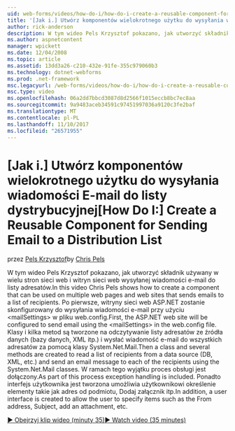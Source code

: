 ```yaml
---
uid: web-forms/videos/how-do-i/how-do-i-create-a-reusable-component-for-sending-email-to-a-distribution-list
title: '[Jak i.] Utwórz komponentów wielokrotnego użytku do wysyłania wiadomości E-mail do listy dystrybucyjnej | Dokumentacja firmy Microsoft'
author: rick-anderson
description: W tym wideo Pels Krzysztof pokazano, jak utworzyć składnik używany w wielu stron sieci web i witryn sieci web wysyłanej wiadomości e-mail do listy adresatów. Firs...
ms.author: aspnetcontent
manager: wpickett
ms.date: 12/04/2008
ms.topic: article
ms.assetid: 13dd3a26-c210-432e-91fe-355c979060b3
ms.technology: dotnet-webforms
ms.prod: .net-framework
msc.legacyurl: /web-forms/videos/how-do-i/how-do-i-create-a-reusable-component-for-sending-email-to-a-distribution-list
msc.type: video
ms.openlocfilehash: 06a2dd7bbcd3087d8d2566f1015eccb8bc7ec8aa
ms.sourcegitcommit: 9a9483aceb34591c97451997036a9120c3fe2baf
ms.translationtype: MT
ms.contentlocale: pl-PL
ms.lasthandoff: 11/10/2017
ms.locfileid: "26571955"
---
```

<a name="how-do-i-create-a-reusable-component-for-sending-email-to-a-distribution-list"></a><span data-ttu-id="fb8da-104">[Jak i.] Utwórz komponentów wielokrotnego użytku do wysyłania wiadomości E-mail do listy dystrybucyjnej</span><span class="sxs-lookup"><span data-stu-id="fb8da-104">[How Do I:] Create a Reusable Component for Sending Email to a Distribution List</span></span>
====================
<span data-ttu-id="fb8da-105">przez [Pels Krzysztof](https://twitter.com/chrispels)</span><span class="sxs-lookup"><span data-stu-id="fb8da-105">by [Chris Pels](https://twitter.com/chrispels)</span></span>

<span data-ttu-id="fb8da-106">W tym wideo Pels Krzysztof pokazano, jak utworzyć składnik używany w wielu stron sieci web i witryn sieci web wysyłanej wiadomości e-mail do listy adresatów.</span><span class="sxs-lookup"><span data-stu-id="fb8da-106">In this video Chris Pels shows how to create a component that can be used on multiple web pages and web sites that sends emails to a list of recipients.</span></span> <span data-ttu-id="fb8da-107">Po pierwsze, witryny sieci web ASP.NET zostanie skonfigurowany do wysyłania wiadomości e-mail przy użyciu &lt;mailSettings&gt; w pliku web.config.</span><span class="sxs-lookup"><span data-stu-id="fb8da-107">First, the ASP.NET web site will be configured to send email using the &lt;mailSettings&gt; in the web.config file.</span></span> <span data-ttu-id="fb8da-108">Klasy i kilka metod są tworzone na odczytywanie listy adresatów ze źródła danych (bazy danych, XML itp.) i wysłać wiadomość e-mail do wszystkich adresatów za pomocą klasy System.Net.Mail.</span><span class="sxs-lookup"><span data-stu-id="fb8da-108">Then a class and several methods are created to read a list of recipients from a data source (DB, XML, etc.) and send an email message to each of the recipients using the System.Net.Mail classes.</span></span> <span data-ttu-id="fb8da-109">W ramach tego wyjątku proces obsługi jest dołączony.</span><span class="sxs-lookup"><span data-stu-id="fb8da-109">As part of this process exception handling is included.</span></span> <span data-ttu-id="fb8da-110">Ponadto interfejs użytkownika jest tworzona umożliwia użytkownikowi określenie elementy takie jak adres od podmiotu, Dodaj załącznik itp.</span><span class="sxs-lookup"><span data-stu-id="fb8da-110">In addition, a user interface is created to allow the user to specify items such as the From address, Subject, add an attachment, etc.</span></span>

[<span data-ttu-id="fb8da-111">&#9654; Obejrzyj klip wideo (minuty 35)</span><span class="sxs-lookup"><span data-stu-id="fb8da-111">&#9654; Watch video (35 minutes)</span></span>](https://channel9.msdn.com/Blogs/ASP-NET-Site-Videos/how-do-i-create-a-reusable-component-for-sending-email-to-a-distribution-list)
